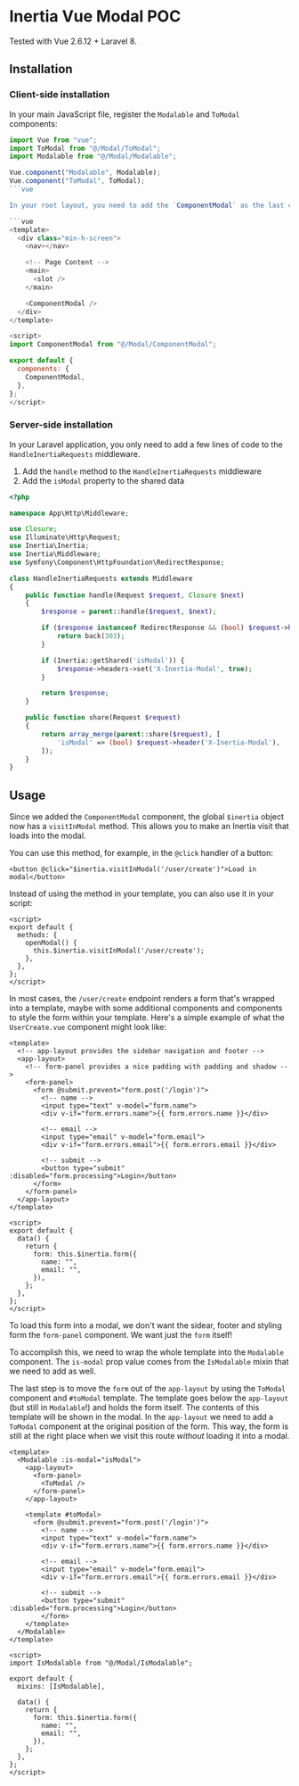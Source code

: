 # Inertia Vue Modal POC

Tested with Vue 2.6.12 + Laravel 8.

## Installation

### Client-side installation

In your main JavaScript file, register the `Modalable` and `ToModal` components:

```javascript
import Vue from "vue";
import ToModal from "@/Modal/ToModal";
import Modalable from "@/Modal/Modalable";

Vue.component("Modalable", Modalable);
Vue.component("ToModal", ToModal);
```vue

In your root layout, you need to add the `ComponentModal` as the last component of your template:

```vue
<template>
  <div class="min-h-screen">
    <nav></nav>

    <!-- Page Content -->
    <main>
      <slot />
    </main>

    <ComponentModal />
  </div>
</template>

<script>
import ComponentModal from "@/Modal/ComponentModal";

export default {
  components: {
    ComponentModal,
  },
};
</script>
```

### Server-side installation

In your Laravel application, you only need to add a few lines of code to the `HandleInertiaRequests` middleware.

1. Add the `handle` method to the `HandleInertiaRequests` middleware
2. Add the `isModal` property to the shared data

```php
<?php

namespace App\Http\Middleware;

use Closure;
use Illuminate\Http\Request;
use Inertia\Inertia;
use Inertia\Middleware;
use Symfony\Component\HttpFoundation\RedirectResponse;

class HandleInertiaRequests extends Middleware
{
    public function handle(Request $request, Closure $next)
    {
        $response = parent::handle($request, $next);

        if ($response instanceof RedirectResponse && (bool) $request->header('X-Inertia-Modal-Redirect-Back')) {
            return back(303);
        }

        if (Inertia::getShared('isModal')) {
            $response->headers->set('X-Inertia-Modal', true);
        }

        return $response;
    }

    public function share(Request $request)
    {
        return array_merge(parent::share($request), [
            'isModal' => (bool) $request->header('X-Inertia-Modal'),
        ]);
    }
}
```

## Usage

Since we added the `ComponentModal` component, the global `$inertia` object now has a `visitInModal` method. This allows you to make an Inertia visit that loads into the modal.

You can use this method, for example, in the `@click` handler of a button:

```vue
<button @click="$inertia.visitInModal('/user/create')">Load in modal</button>
```

Instead of using the method in your template, you can also use it in your script:

```vue
<script>
export default {
  methods: {
    openModal() {
      this.$inertia.visitInModal('/user/create');
    },
  },
};
</script>
```

In most cases, the `/user/create` endpoint renders a form that's wrapped into a template, maybe with some additional components and components to style the form within your template. Here's a simple example of what the `UserCreate.vue` component might look like:

```vue
<template>
  <!-- app-layout provides the sidebar navigation and footer -->
  <app-layout>
    <!-- form-panel provides a nice padding with padding and shadow -->
    <form-panel>
      <form @submit.prevent="form.post('/login')">
        <!-- name -->
        <input type="text" v-model="form.name">
        <div v-if="form.errors.name">{{ form.errors.name }}</div>

        <!-- email -->
        <input type="email" v-model="form.email">
        <div v-if="form.errors.email">{{ form.errors.email }}</div>

        <!-- submit -->
        <button type="submit" :disabled="form.processing">Login</button>
      </form>
    </form-panel>
  </app-layout>
</template>

<script>
export default {
  data() {
    return {
      form: this.$inertia.form({
        name: "",
        email: "",
      }),
    };
  },
};
</script>
```

To load this form into a modal, we don't want the sidear, footer and styling form the `form-panel` component. We want just the `form` itself!

To accomplish this, we need to wrap the whole template into the `Modalable` component. The `is-modal` prop value comes from the `IsModalable` mixin that we need to add as well.

The last step is to move the `form` out of the `app-layout` by using the `ToModal` component and `#toModal` template. The template goes below the `app-layout` (but still in `Modalable`!) and holds the form itself. The contents of this template will be shown in the modal. In the `app-layout` we need to add a `ToModal` component at the original position of the form. This way, the form is still at the right place when we visit this route *without* loading it into a modal.

```vue
<template>
  <Modalable :is-modal="isModal">
    <app-layout>
      <form-panel>
        <ToModal />
      </form-panel>
    </app-layout>

    <template #toModal>
      <form @submit.prevent="form.post('/login')">
        <!-- name -->
        <input type="text" v-model="form.name">
        <div v-if="form.errors.name">{{ form.errors.name }}</div>

        <!-- email -->
        <input type="email" v-model="form.email">
        <div v-if="form.errors.email">{{ form.errors.email }}</div>

        <!-- submit -->
        <button type="submit" :disabled="form.processing">Login</button>
        </form>
    </template>
  </Modalable>
</template>

<script>
import IsModalable from "@/Modal/IsModalable";

export default {
  mixins: [IsModalable],

  data() {
    return {
      form: this.$inertia.form({
        name: "",
        email: "",
      }),
    };
  },
};
</script>
```